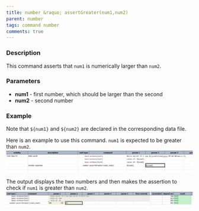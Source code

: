 ```yaml
---
title: number &raquo; assertGreater(num1,num2)
parent: number
tags: command number
comments: true
---
```



### Description
This command asserts that `num1` is numerically larger than `num2`.


### Parameters
- **num1** - first number, which should be larger than the second
- **num2** - second number


### Example
Note that `${num1}` and `${num2}` are declared in the corresponding data file.

Here is an example to use this command. `num1` is expected to be greater than `num2`.<br/>
![](image/assertGreater_01.png)

The output displays the two numbers and then makes the assertion to check if `num1` is greater than `num2`.
![](image/assertGreater_02.png)
